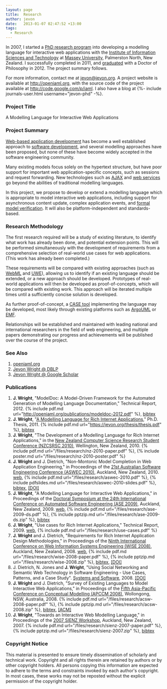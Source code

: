 ```yaml
---
layout: page
title:  Research
author: jevon
date:   2013-01-07 02:47:52 +13:00
tags:
  - Research
---
```


In 2007, I started a [PhD research program](Research.md) into developing a modelling language for interactive web applications with the <a href="http://www-ist.massey.ac.nz">Institute of Information Sciences and Technology</a> at <a href="http://www.massey.ac.nz">Massey University</a>, Palmerston North, New Zealand. I successfully completed in 2011, and <a href="http://www.youtube.com/watch?v=d9Vlo4pkYIA#t=85m32s" class="youtube">graduated</a> with a Doctor of Philosophy in 2012. The project summary follows.

For more information, contact me at jevon@jevon.org. A project website is available at <a href="http://openiaml.org">http://openiaml.org</a>, with the source code of the project available at <a href="http://code.google.com/p/iaml">http://code.google.com/p/iaml</a>. I also have a blog at <span>{%- include journals-user.html username="jevon-phd" -%}</span>.

### Project Title
A Modelling Language for Interactive Web Applications

### Project Summary
[Web-based application development](Web_Development.md) has become a well established approach to [software development](Software.md), and several modelling approaches have been proposed, but none of these have become widely accepted in the software engineering community.

Many existing models focus solely on the hypertext structure, but have poor support for important web application-specific concepts, such as sessions and request forwarding. New technologies such as [AJAX](AJAX.md) and [web services](web-services.md) go beyond the abilities of traditional modelling languages.

In this project, we propose to develop or extend a modelling language which is appropriate to model interactive web applications, including support for asynchronous content update, complex application events, and [formal model verification](formal-model-verification.md). It will also be platform-independent and standards-based.

### Research Methodology
The first research required will be a study of existing literature, to identify what work has already been done, and potential extension points. This will be performed simultaneously with the development of requirements from a comprehensive selection of real-world use cases for web applications. (This work has already been completed.)

These requirements will be compared with existing approaches (such as [WebML](webml.md) and [UWE](uwe.md)), allowing us to identify if an existing language should be extended, or a new approach should be developed. Prototypes of real-world applications will then be developed as proof-of-concepts, which will be compared with existing work. This approach will be iterated multiple times until a sufficiently concise solution is developed.

As further proof-of-concept, a [CASE tool](case-tool.md) implementing the language may be developed, most likely through existing platforms such as [ArgoUML](argouml.md) or [EMF](EMF.md).

Relationships will be established and maintained with leading national and international researchers in the field of web engineering, and multiple papers demonstrating our progress and achievements will be published over the course of the project.

### See Also
1. <a href="http://openiaml.org">openiaml.org</a>
1. <a href="http://www.informatik.uni-trier.de/~ley/db/indices/a-tree/w/Wright:Jevon_M=.html">Jevon Wright @ DBLP</a>
1. <a href="http://scholar.google.com/scholar?hl=en&lr=&sa=G&oi=qs&q=jevon+wright+author:j-wright">Jevon Wright @ Google Scholar</a>

### Publications
1. **J. Wright**, "ModelDoc: A Model-Driven Framework for the Automated Generation of Modelling Language Documentation," Technical Report, 2012. {% include pdf.md url="http://openiaml.org/publications/modeldoc-2012.pdf" %}, <a href="http://openiaml.org/publications/bib/modeldoc-2012.bib">bibtex</a>
1. **J. Wright**, "[A Modelling Language for Rich Internet Applications,](https://mro.massey.ac.nz/handle/10179/3571)" Ph.D. Thesis, 2011. {% include pdf.md url="https://jevon.org/thesis/thesis.pdf" %}, <a href="http://openiaml.org/publications/bib/thesis.bib">bibtex</a>
1. **J. Wright**, "The Development of a Modelling Language for Rich Internet Applications," in the <a href="http://ecs.victoria.ac.nz/Events/NZCSRSC2010/WebHome">New Zealand Computer Science Research Student Conference (NZCSRSC 2010)</a>, Wellington, New Zealand, 2010. {% include pdf.md url="/files/research/nz-2010-paper.pdf" %}, {% include poster.md url="/files/research/nz-2010-poster.pdf" %}
1. **J. Wright** and J. Dietrich, "Non-Montonic Model Completion in Web Application Engineering," in Proceedings of the <a href="http://aswec2010.massey.ac.nz/">21st Australian Software Engineering Conference (ASWEC 2010)</a>, Auckland, New Zealand, 2010. <a href="http://openiaml.org">web</a>, {% include pdf.md url="/files/research/aswec-2010.pdf" %}, {% include pdfslides.md url="/files/research/aswec-2010-slides.pdf" %}, <a href="http://openiaml.org/publications/bib/aswec-2010.bib">bibtex</a>, <a href="http://dx.doi.org/10.1109/ASWEC.2010.17">[DOI]</a>
1. **J. Wright**, "A Modelling Language for Interactive Web Applications," in Proceedings of the <a href="https://www.se.auckland.ac.nz/conferences/ase09/">Doctoral Symposium at the 24th International Conference on Automated Software Engineering (ASE 2009)</a>, Auckland, New Zealand, 2009. <a href="http://openiaml.org">web</a>, {% include pdf.md url="/files/research/ase-2009-ds.pdf" %}, {% include pptzip.md url="/files/research/ase-2009-ds.zip" %}, <a href="http://openiaml.org/publications/bib/ase-2009.bib">bibtex</a>
1. **J. Wright**, "Use cases for Rich Internet Applications," Technical Report, 2009. <a href="http://openiaml.org">web</a>, {% include pdf.md url="/files/research/use-cases.pdf" %}
1. **J. Wright** and J. Dietrich, "Requirements for Rich Internet Application Design Methodologies," in Proceedings of the <a href="http://wise2008.mucoms.org/">Ninth International Conference on Web Information Systems Engineering (WISE 2008)</a>, Auckland, New Zealand, 2008. <a href="http://openiaml.org">web</a>, {% include pdf.md url="/files/research/wise-2008-paper.pdf" %}, {% include pptzip.md url="/files/research/wise-2008.zip" %}, <a href="http://openiaml.org/publications/bib/wise-2008.bib">bibtex</a>, <a href="http://dx.doi.org/10.1007/978-3-540-85481-4_10">[DOI]</a>
1. J. Dietrich, N. Jones and **J. Wright**, "Using Social Networking and Semantic Web Technology in Software Engineering - Use Cases, Patterns, and a Case Study". <a href="http://www.sciencedirect.com/science/journal/01641212">Systems and Software</a>, 2008. <a href="http://dx.doi.org/10.1016/j.jss.2008.03.060">[DOI]</a>
1. **J. Wright** and J. Dietrich, "Survey of Existing Languages to Model Interactive Web Applications," in Proceedings of the <a href="http://apccm.massey.ac.nz/apccm08/">Fifth Asia-Pacific Conference on Conceptual Modelling (APCCM 2008)</a>, Wollongong, NSW, Australia, 2008. {% include pdf.md url="/files/research/acsw-2008-paper.pdf" %}, {% include pptzip.md url="/files/research/acsw-2008.zip" %}, <a href="http://openiaml.org/publications/bib/apccm-2008.bib">bibtex</a>, <a href="http://portal.acm.org/citation.cfm?id=1379444">[ACM]</a>
1. **J. Wright**, "Towards an Interactive Web Modelling Language," in Proceedings of the <a href="https://www.se.auckland.ac.nz/sienz/SIENZ07/">2007 SIENZ Workshop</a>, Auckland, New Zealand, 2007. {% include pdf.md url="/files/research/sienz-2007-paper.pdf" %}, {% include pptzip.md url="/files/research/sienz-2007.zip" %}, <a href="http://openiaml.org/publications/bib/sienz-2007.bib">bibtex</a>

### Copyright Notice
This material is presented to ensure timely dissemination of scholarly and technical work. Copyright and all rights therein are retained by authors or by other copyright holders. All persons copying this information are expected to adhere to the terms and constraints invoked by each author's copyright. In most cases, these works may not be reposted without the explicit permission of the copyright holder.
